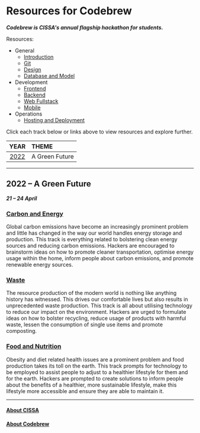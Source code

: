 # Resources for Codebrew

***Codebrew is CISSA's annual flagship hackathon for students.***

Resources:
- General
  - [Introduction](https://github.com/cissa-unimelb/hackathon-resources/blob/main/dev-intro.md)
  - [Git](https://www.atlassian.com/git)
  - [Design](https://github.com/cissa-unimelb/hackathon-resources/blob/main/design.md)
  - [Database and Model](https://github.com/cissa-unimelb/hackathon-resources/blob/main/dev-model.md)
- Development
  - [Frontend](https://github.com/cissa-unimelb/hackathon-resources/blob/main/dev-frontend.md)
  - [Backend](https://github.com/cissa-unimelb/hackathon-resources/blob/main/dev-backend.md)
  - [Web Fullstack](https://github.com/cissa-unimelb/hackathon-resources/blob/main/dev-web.md)
  - [Mobile](https://github.com/cissa-unimelb/hackathon-resources/blob/main/dev-mobile.md)
- Operations
  - [Hosting and Deployment](https://github.com/cissa-unimelb/hackathon-resources/blob/main/ops-deployment.md)

Click each track below or links above to view resources and explore further. 

|      YEAR      | THEME           |
|:--------------:|:----------------|
| [2022](#2022)  | A Green Future  |


---
## <a name="2022">2022 – A Green Future</a>
***21 – 24 April***

### [Carbon and Energy](https://github.com/cissa-unimelb/hackathon-resources/blob/main/2022-tracks/carbon-and-enegry.md)
Global carbon emissions have become an increasingly prominent problem and little has changed in the way our world handles energy storage and production. This track is everything related to bolstering clean energy sources and reducing carbon emissions. Hackers are encouraged to brainstorm ideas on how to promote cleaner transportation, optimise energy usage within the home, inform people about carbon emissions, and promote renewable energy sources.

### [Waste](https://github.com/cissa-unimelb/hackathon-resources/blob/main/2022-tracks/waste.md)
The resource production of the modern world is nothing like anything history has witnessed. This drives our comfortable lives but also results in unprecedented waste production. This track is all about utilising technology to reduce our impact on the environment. Hackers are urged to formulate ideas on how to bolster recycling, reduce usage of products with harmful waste, lessen the consumption of single use items and promote composting.

### [Food and Nutrition](https://github.com/cissa-unimelb/hackathon-resources/blob/main/2022-tracks/food-and-nutrition.md)
Obesity and diet related health issues are a prominent problem and food production takes its toll on the earth. This track prompts for technology to be employed to assist people to adjust to a healthier lifestyle for them and for the earth. Hackers are prompted to create solutions to inform people about the benefits of a healthier, more sustainable lifestyle, make this lifestyle more accessible and ensure they are able to maintain it.


---
#### [About CISSA](https://cissa.org.au/)
#### [About Codebrew](https://codebrew.com.au/)
